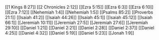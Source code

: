 [[1 Kings 8:27]]
[[2 Chronicles 2:12]]
[[Ezra 5:15]]
[[Ezra 6:3]]
[[Ezra 6:10]]
[[Ezra 7:12]]
[[Nehemiah 1:4]]
[[Nehemiah 1:5]]
[[Psalms 85:2]]
[[Proverbs 21:1]]
[[Isaiah 41:2]]
[[Isaiah 44:26]]
[[Isaiah 45:1]]
[[Isaiah 45:12]]
[[Isaiah 66:1]]
[[Jeremiah 10:11]]
[[Jeremiah 27:5]]
[[Jeremiah 27:6]]
[[Jeremiah 29:10]]
[[Daniel 1:21]]
[[Daniel 2:21]]
[[Daniel 2:28]]
[[Daniel 2:37]]
[[Daniel 4:25]]
[[Daniel 4:32]]
[[Daniel 5:19]]
[[Daniel 5:23]]
[[Jonah 1:9]]

